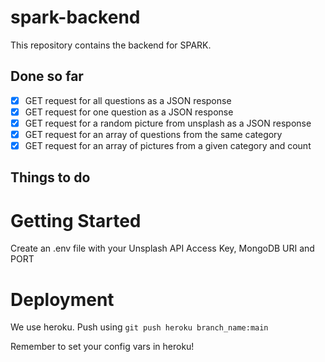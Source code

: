 # spark-backend
This repository contains the backend for SPARK.

## Done so far
- [X] GET request for all questions as a JSON response
- [X] GET request for one question as a JSON response
- [X] GET request for a random picture from unsplash as a JSON response
- [X] GET request for an array of questions from the same category
- [X] GET request for an array of pictures from a given category and count

## Things to do

# Getting Started
Create an .env file with your Unsplash API Access Key, MongoDB URI and PORT

# Deployment
We use heroku. Push using
`git push heroku branch_name:main`

Remember to set your config vars in heroku!